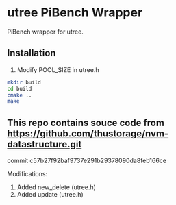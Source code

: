 # utree PiBench Wrapper

PiBench wrapper for utree.

## Installation
1. Modify POOL_SIZE in utree.h
```bash
mkdir build
cd build 
cmake ..
make
```


## This repo contains souce code from https://github.com/thustorage/nvm-datastructure.git 
commit c57b27f92baf9737e291b29378090da8feb166ce

Modifications:
1. Added new_delete (utree.h)
2. Added update (utree.h)


